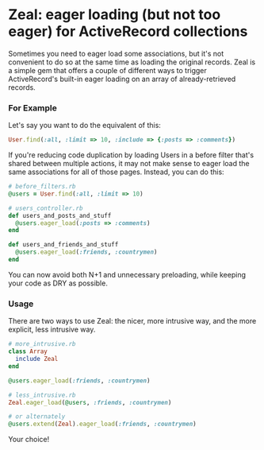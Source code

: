 Zeal: eager loading (but not too eager) for ActiveRecord collections
====================================================================

Sometimes you need to eager load some associations, but it's not
convenient to do so at the same time as loading the original records.
Zeal is a simple gem that offers a couple of different ways to trigger
ActiveRecord's built-in eager loading on an array of already-retrieved
records.

### For Example

Let's say you want to do the equivalent of this:

``` ruby
User.find(:all, :limit => 10, :include => {:posts => :comments})
```

If you're reducing code duplication by loading Users in a before filter
that's shared between multiple actions, it may not make sense to eager
load the same associations for all of those pages. Instead, you can do
this:

``` ruby
# before_filters.rb
@users = User.find(:all, :limit => 10)

# users_controller.rb
def users_and_posts_and_stuff
  @users.eager_load(:posts => :comments)
end

def users_and_friends_and_stuff
  @users.eager_load(:friends, :countrymen)
end
```

You can now avoid both N+1 and unnecessary preloading, while keeping
your code as DRY as possible.

### Usage

There are two ways to use Zeal: the nicer, more intrusive way, and the
more explicit, less intrusive way.

``` ruby
# more_intrusive.rb
class Array
  include Zeal
end

@users.eager_load(:friends, :countrymen)

# less_intrusive.rb
Zeal.eager_load(@users, :friends, :countrymen)

# or alternately
@users.extend(Zeal).eager_load(:friends, :countrymen)
```

Your choice!
